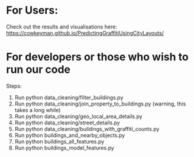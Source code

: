 # For Users:

Check out the results and visualisations here: https://cowkeyman.github.io/PredictingGraffitiUsingCityLayouts/

# For developers or those who wish to run our code

Steps:

1. Run python data\_cleaning/filter\_buildings.py
1. Run python data\_cleaning/join\_property\_to\_buildings.py (warning, this takes a long while)
1. Run python data\_cleaning/geo\_local\_area\_details.py
1. Run python data\_cleaning/street\_details.py
1. Run python data\_cleaning/buildings\_with\_graffiti\_counts.py
1. Run python buildings\_and\_nearby\_objects.py
1. Run python buildings\_all\_features.py
1. Run python buildings\_model\_features.py
